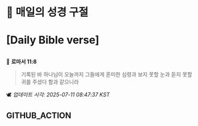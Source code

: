 # 🙏 매일의 성경 구절
# [Daily Bible verse]
##
<!-- START_BIBLE_VERSE -->
📖 **로마서 11:8**
> 기록된 바 하나님이 오늘까지 그들에게 혼미한 심령과 보지 못할 눈과 듣지 못할 귀를 주셨다 함과 같으니라

🕊️ _업데이트 시각: 2025-07-11 08:47:37 KST_
  <!-- END_BIBLE_VERSE -->
## GITHUB_ACTION
